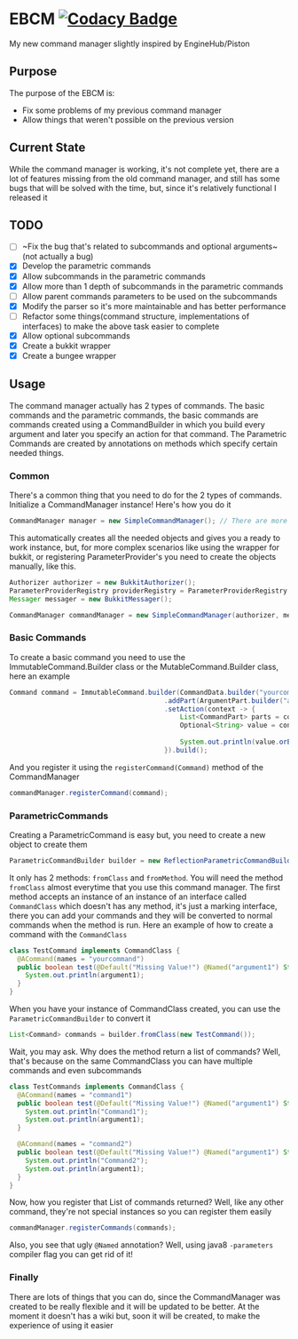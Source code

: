 # EBCM [![Codacy Badge](https://api.codacy.com/project/badge/Grade/78392a0229da4390a2069ab0efc24534)](https://www.codacy.com/manual/FixedDev/EBCM?utm_source=github.com&amp;utm_medium=referral&amp;utm_content=FixedDev/EBCM&amp;utm_campaign=Badge_Grade)
My new command manager slightly inspired by EngineHub/Piston
## Purpose
The purpose of the EBCM is:
  * Fix some problems of my previous command manager
  * Allow things that weren't possible on the previous version
## Current State
While the command manager is working, it's not complete yet, there are a lot of features missing from the old command manager,
 and still has some bugs that will be solved with the time, but, since it's relatively functional I released it
## TODO
* [ ] ~Fix the bug that's related to subcommands and optional arguments~(not actually a bug)
* [x] Develop the parametric commands
* [x] Allow subcommands in the parametric commands
* [x] Allow more than 1 depth of subcommands in the parametric commands 
* [ ] Allow parent commands parameters to be used on the subcommands 
* [x] Modify the parser so it's more maintainable and has better performance
* [ ] Refactor some things(command structure, implementations of interfaces) to make the above task easier to complete
* [x] Allow optional subcommands
* [x] Create a bukkit wrapper
* [x] Create a bungee wrapper

## Usage
The command manager actually has 2 types of commands.
The basic commands and the parametric commands, the basic commands are commands created using a CommandBuilder in which you build every argument and later you specify an action for that command. The Parametric Commands are created by annotations on methods which specify certain needed things.
### Common
There's a common thing that you need to do for the 2 types of commands.
Initialize a CommandManager instance!
Here's how you do it
```java
CommandManager manager = new SimpleCommandManager(); // There are more constructors for this but, they're for other things
```
This automatically creates all the needed objects and gives you a ready to work instance, but, for more complex scenarios like using the wrapper for bukkit, or registering ParameterProvider's you need to create the objects manually, like this.
```java
Authorizer authorizer = new BukkitAuthorizer();
ParameterProviderRegistry providerRegistry = ParameterProviderRegistry.createRegistry();
Messager messager = new BukkitMessager();

CommandManager commandManager = new SimpleCommandManager(authorizer, messager, providerRegistry);

```
### Basic Commands
To create a basic command you need to use the ImmutableCommand.Builder class or the MutableCommand.Builder class, here an example
```java
Command command = ImmutableCommand.builder(CommandData.builder("yourcommand"))
                                       .addPart(ArgumentPart.builder("argument1", String.class).build())
                                       .setAction(context -> {
                                           List<CommandPart> parts = context.getParts("argument1");
                                           Optional<String> value = context.getValue(parts.get(0));
                                           
                                           System.out.println(value.orElse("Missing value!"));
                                       }).build();
```
And you register it using the `registerCommand(Command)` method of the CommandManager
```java
commandManager.registerCommand(command);
```
### ParametricCommands
Creating a ParametricCommand is easy but, you need to create a new object to create them
```java
ParametricCommandBuilder builder = new ReflectionParametricCommandBuilder();
```
It only has 2 methods: `fromClass` and `fromMethod`. You will need the method `fromClass` almost everytime that you use this command manager.
The first method accepts an instance of an instance of an interface called `CommandClass` which doesn't has any method, it's just a marking interface, there you can add your commands and they will be converted to normal commands when the method is run.
Here an example of how to create a command with the `CommandClass`
```java
class TestCommand implements CommandClass {
  @ACommand(names = "yourcommand")
  public boolean test(@Default("Missing Value!") @Named("argument1") String argument1) {
    System.out.println(argument1);
  }
}
```
When you have your instance of CommandClass created, you can use the `ParametricCommandBuilder` to convert it
```java
List<Command> commands = builder.fromClass(new TestCommand());
```
Wait, you may ask. Why does the method return a list of commands?
Well, that's because on the same CommandClass you can have multiple commands and even subcommands 
```java
class TestCommands implements CommandClass {
  @ACommand(names = "command1")
  public boolean test(@Default("Missing Value!") @Named("argument1") String argument1) {
    System.out.println("Command1");
    System.out.println(argument1);
  }

  @ACommand(names = "command2")
  public boolean test(@Default("Missing Value!") @Named("argument1") String argument1) {
    System.out.println("Command2");
    System.out.println(argument1);
  }
}
```
Now, how you register that List of commands returned? Well, like any other command, they're not special instances so you can register them easily
```java
commandManager.registerCommands(commands);
```
Also, you see that ugly `@Named` annotation? Well, using java8 `-parameters` compiler flag you can get rid of it!
### Finally
There are lots of things that you can do, since the CommandManager was created to be really flexible and it will be updated to be better. At the moment it doesn't has a wiki but, soon it will be created, to make the experience of using it easier
